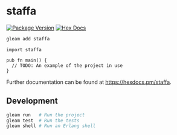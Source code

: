 # staffa

[![Package Version](https://img.shields.io/hexpm/v/staffa)](https://hex.pm/packages/staffa)
[![Hex Docs](https://img.shields.io/badge/hex-docs-ffaff3)](https://hexdocs.pm/staffa/)

```sh
gleam add staffa
```
```gleam
import staffa

pub fn main() {
  // TODO: An example of the project in use
}
```

Further documentation can be found at <https://hexdocs.pm/staffa>.

## Development

```sh
gleam run   # Run the project
gleam test  # Run the tests
gleam shell # Run an Erlang shell
```
